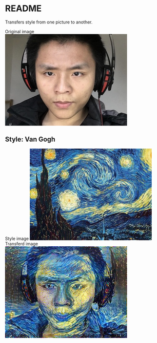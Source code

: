 # README

Transfers style from one picture to another.

Original image </br>
<img src='pics/original.jpg'>

## Style: Van Gogh
Style image
<img src='pics/van.jpg'>
Transferd image
<img src='pics/generated_van.jpg'>
